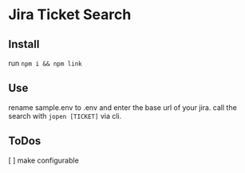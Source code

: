 # Jira Ticket Search

## Install

run `npm i && npm link`

## Use

rename sample.env to .env and enter the base url of your jira.
call the search with `jopen [TICKET]` via cli.

## ToDos

[ ] make configurable
